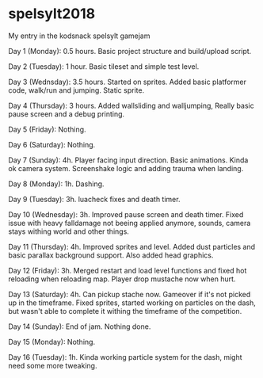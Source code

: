 # spelsylt2018
My entry in the kodsnack spelsylt gamejam

Day 1 (Monday): 0.5 hours. Basic project structure and build/upload script.

Day 2 (Tuesday): 1 hour. Basic tileset and simple test level.

Day 3 (Wednsday): 3.5 hours. Started on sprites. Added basic platformer code, walk/run and jumping. Static sprite.

Day 4 (Thursday): 3 hours. Added wallsliding and walljumping, Really basic pause screen and a debug printing.

Day 5 (Friday): Nothing.

Day 6 (Saturday): Nothing.

Day 7 (Sunday): 4h. Player facing input direction. Basic animations. Kinda ok camera system. Screenshake logic and adding trauma when landing.

Day 8 (Monday): 1h. Dashing.

Day 9 (Tuesday): 3h. luacheck fixes and death timer.

Day 10 (Wednesday): 3h. Improved pause screen and death timer. Fixed issue with heavy falldamage not beeing applied anymore, sounds, camera stays withing world and other things.

Day 11 (Thursday): 4h. Improved sprites and level. Added dust particles and basic parallax background support. Also added head graphics.

Day 12 (Friday): 3h. Merged restart and load level functions and fixed hot reloading when reloading map. Player drop mustache now when hurt.

Day 13 (Saturday): 4h. Can pickup stache now. Gameover if it's not picked up in the timeframe. Fixed sprites, started working on particles on the dash, but wasn't able to complete it withing the timeframe of the competition.

Day 14 (Sunday): End of jam. Nothing done.

Day 15 (Monday): Nothing.

Day 16 (Tuesday): 1h. Kinda working particle system for the dash, might need some more tweaking.
